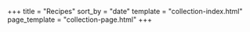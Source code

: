 +++
title = "Recipes"
sort_by = "date"
template = "collection-index.html"
page_template = "collection-page.html"
+++

